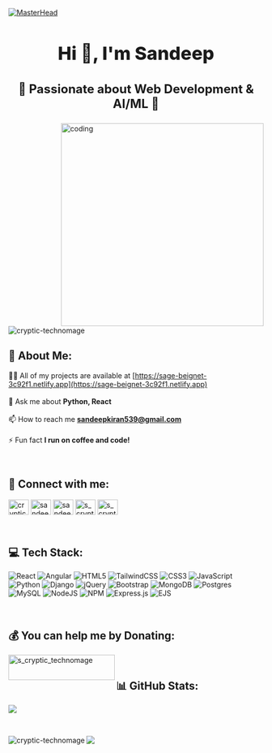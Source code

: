 [![MasterHead](https://camo.githubusercontent.com/a0a9f9e15354c2ce05d7939b2bb024e55fbb9927c540d1e44351e553a5ff2bad/68747470733a2f2f692e6962622e636f2f6246735a44517a2f363837343734373037333361326632663664363137323735363633303330333132643664373432653637363937343638373536323265363936663266353037323635366436393735366432643434363536633639373636353732373932663737363536322e676966)](https://sage-beignet-3c92f1.netlify.app)
<h1 align="center" style="font-size: 36px; font-weight: 800;">Hi 👋, I'm Sandeep</h1>
<h3 align="center" style="font-size: 24px; font-weight: 700;">
  🚀 Passionate about Web Development & AI/ML 🚀
</h3>
<img align="right" alt="coding" width="400" src="https://camo.githubusercontent.com/2366b34bb903c09617990fb5fff4622f3e941349e846ddb7e73df872a9d21233/68747470733a2f2f63646e2e6472696262626c652e636f6d2f75736572732f3733303730332f73637265656e73686f74732f363538313234332f6176656e746f2e676966" >

<p align="left"> <img src="https://komarev.com/ghpvc/?username=cryptic-technomage&label=Profile%20views&color=0e75b6&style=flat" alt="cryptic-technomage" /> </p>

## 💫 About Me:
👨‍💻 All of my projects are available at  [https://sage-beignet-3c92f1.netlify.app](https://sage-beignet-3c92f1.netlify.app)<br><br>
💬 Ask me about  **Python, React**<br><br>
📫 How to reach me  **sandeepkiran539@gmail.com**<br><br>
⚡ Fun fact  **I run on coffee and code!**

<br>

## 💬 Connect with me:
<p align="left">
<a href="https://twitter.com/cryptic_techno" target="blank"><img align="center" src="https://raw.githubusercontent.com/rahuldkjain/github-profile-readme-generator/master/src/images/icons/Social/twitter.svg" alt="cryptic_techno" height="30" width="40" /></a>
<a href="https://linkedin.com/in/sandeep s" target="blank"><img align="center" src="https://raw.githubusercontent.com/rahuldkjain/github-profile-readme-generator/master/src/images/icons/Social/linked-in-alt.svg" alt="sandeep s" height="30" width="40" /></a>
<a href="https://fb.com/sandeep s" target="blank"><img align="center" src="https://raw.githubusercontent.com/rahuldkjain/github-profile-readme-generator/master/src/images/icons/Social/facebook.svg" alt="sandeep s" height="30" width="40" /></a>
<a href="https://instagram.com/s_cryptic_technomage" target="blank"><img align="center" src="https://raw.githubusercontent.com/rahuldkjain/github-profile-readme-generator/master/src/images/icons/Social/instagram.svg" alt="s_cryptic_technomage" height="30" width="40" /></a>
<a href="https://www.leetcode.com/s_cryptic_technomage" target="blank"><img align="center" src="https://raw.githubusercontent.com/rahuldkjain/github-profile-readme-generator/master/src/images/icons/Social/leet-code.svg" alt="s_cryptic_technomage" height="30" width="40" /></a>
</p>

<br>

## 💻 Tech Stack:
![React](https://img.shields.io/badge/react-%2320232a.svg?style=for-the-badge&logo=react&logoColor=%2361DAFB) ![Angular](https://img.shields.io/badge/angular-%23DD0031.svg?style=for-the-badge&logo=angular&logoColor=white) ![HTML5](https://img.shields.io/badge/html5-%23E34F26.svg?style=for-the-badge&logo=html5&logoColor=white) ![TailwindCSS](https://img.shields.io/badge/tailwindcss-%2338B2AC.svg?style=for-the-badge&logo=tailwind-css&logoColor=white) ![CSS3](https://img.shields.io/badge/css3-%231572B6.svg?style=for-the-badge&logo=css3&logoColor=white) ![JavaScript](https://img.shields.io/badge/javascript-%23323330.svg?style=for-the-badge&logo=javascript&logoColor=%23F7DF1E) ![Python](https://img.shields.io/badge/python-3670A0?style=for-the-badge&logo=python&logoColor=ffdd54) ![Django](https://img.shields.io/badge/django-%23092E20.svg?style=for-the-badge&logo=django&logoColor=white) ![jQuery](https://img.shields.io/badge/jquery-%230769AD.svg?style=for-the-badge&logo=jquery&logoColor=white) ![Bootstrap](https://img.shields.io/badge/bootstrap-%238511FA.svg?style=for-the-badge&logo=bootstrap&logoColor=white) ![MongoDB](https://img.shields.io/badge/MongoDB-%234ea94b.svg?style=for-the-badge&logo=mongodb&logoColor=white) ![Postgres](https://img.shields.io/badge/postgres-%23316192.svg?style=for-the-badge&logo=postgresql&logoColor=white) ![MySQL](https://img.shields.io/badge/mysql-4479A1.svg?style=for-the-badge&logo=mysql&logoColor=white) ![NodeJS](https://img.shields.io/badge/node.js-6DA55F?style=for-the-badge&logo=node.js&logoColor=white) ![NPM](https://img.shields.io/badge/NPM-%23CB3837.svg?style=for-the-badge&logo=npm&logoColor=white) ![Express.js](https://img.shields.io/badge/express.js-%23404d59.svg?style=for-the-badge&logo=express&logoColor=%2361DAFB) ![EJS](https://img.shields.io/badge/ejs-%23B4CA65.svg?style=for-the-badge&logo=ejs&logoColor=black)

<br>

## 💰 You can help me by Donating:
<p><a href="https://www.buymeacoffee.com/s_cryptic_technomage"> <img align="left" src="https://cdn.buymeacoffee.com/buttons/v2/default-yellow.png" height="50" width="210" alt="s_cryptic_technomage" /></a></p>

<br>

## 📊 GitHub Stats:

<p><img align="center" src="https://github-readme-stats.vercel.app/api?username=cryptic-technomage&theme=default_repocard&hide_border=false&include_all_commits=true&count_private=false" /></p> <br>
<p><img align="left" src="https://github-readme-streak-stats.herokuapp.com/?user=cryptic-technomage&" alt="cryptic-technomage" /></p>

![](https://github-readme-stats.vercel.app/api/top-langs/?username=cryptic-technomage&theme=default_repocard&hide_border=false&include_all_commits=true&count_private=false&layout=compact)

````
